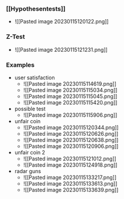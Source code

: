 ### [[Hypothesentests]]
+ ![[Pasted image 20230115120122.png]]

### Z-Test
+ ![[Pasted image 20230115121231.png]]

### Examples 
+ user satisfaction 
	+ ![[Pasted image 20230115114619.png]]
	+ ![[Pasted image 20230115115034.png]]
	+ ![[Pasted image 20230115115045.png]]
	+ ![[Pasted image 20230115115420.png]]
+ possible test
	+ ![[Pasted image 20230115115906.png]]
+ unfair coin
	+ ![[Pasted image 20230115120344.png]]
	+ ![[Pasted image 20230115120626.png]]
	+ ![[Pasted image 20230115120638.png]]
	+ ![[Pasted image 20230115120906.png]]
+ unfair coin 2
	+ ![[Pasted image 20230115121012.png]]
	+ ![[Pasted image 20230115124918.png]]
+ radar guns
	+ ![[Pasted image 20230115133217.png]]
	+ ![[Pasted image 20230115133613.png]]
	+ ![[Pasted image 20230115133639.png]]



